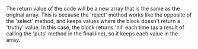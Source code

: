 The return value of the code will be a new array that is the same as the
original array. This is because the 'reject' method works like the opposite
of the 'select' method, and keeps values where the block doesn't return a
'truthy' value. In this case, the block returns 'nil' each time (as a result
of calling the 'puts' method in the final line), so it keeps each value in the
array.